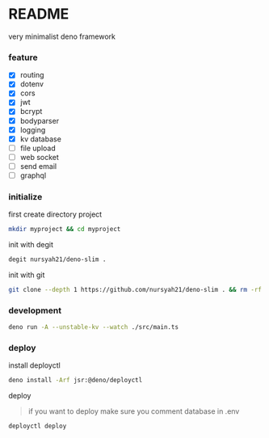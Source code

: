 # README

very minimalist deno framework

### feature

- [x] routing
- [x] dotenv
- [x] cors
- [x] jwt
- [x] bcrypt
- [x] bodyparser
- [x] logging
- [x] kv database
- [ ] file upload
- [ ] web socket
- [ ] send email
- [ ] graphql

### initialize

first create directory project
```bash
mkdir myproject && cd myproject
```

init with degit
```bash
degit nursyah21/deno-slim .
```

init with git
```bash
git clone --depth 1 https://github.com/nursyah21/deno-slim . && rm -rf .git
```

### development
```bash
deno run -A --unstable-kv --watch ./src/main.ts
```

### deploy
install deployctl

```bash
deno install -Arf jsr:@deno/deployctl
```

deploy

> if you want to deploy make sure you comment database in .env
```bash
deployctl deploy
```